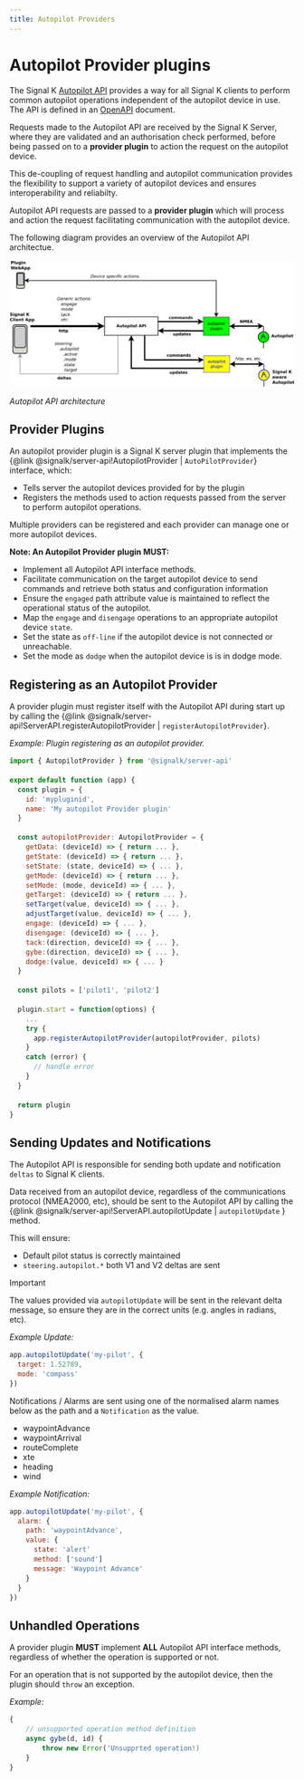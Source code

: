 ```yaml
---
title: Autopilot Providers
---
```


# Autopilot Provider plugins

The Signal K [Autopilot API](../rest-api/autopilot_api.md) provides a way for all Signal K clients to perform common autopilot operations independent of the autopilot device in use. The API is defined in an [OpenAPI](/doc/openapi/?urls.primaryName=autopilot) document.

Requests made to the Autopilot API are received by the Signal K Server, where they are validated and an authorisation check performed, before being passed on to a **provider plugin** to action the request on the autopilot device.

This de-coupling of request handling and autopilot communication provides the flexibility to support a variety of autopilot devices and ensures interoperability and reliabilty.

Autopilot API requests are passed to a **provider plugin** which will process and action the request facilitating communication with the autopilot device.

The following diagram provides an overview of the Autopilot API architectue.

<img src="../../img/autopilot_provider.svg" width="600px">

_Autopilot API architecture_

## Provider Plugins

An autopilot provider plugin is a Signal K server plugin that implements the {@link @signalk/server-api!AutopilotProvider | `AutoPilotProvider`} interface, which:
- Tells server the autopilot devices provided for by the plugin
- Registers the methods used to action requests passed from the server to perform autopilot operations.


Multiple providers can be registered and each provider can manage one or more autopilot devices.


**Note: An Autopilot Provider plugin MUST:**
- Implement all Autopilot API interface methods.
- Facilitate communication on the target autopilot device to send commands and retrieve both status and configuration information
- Ensure the `engaged` path attribute value is maintained to reflect the operational status of the autopilot.
- Map the `engage` and `disengage` operations to an appropriate autopilot device `state`.
- Set the state as `off-line` if the autopilot device is not connected or unreachable.
- Set the mode as `dodge` when the autopilot device is is in dodge mode.


## Registering as an Autopilot Provider

A provider plugin must register itself with the Autopilot API during start up by calling the {@link @signalk/server-api!ServerAPI.registerAutopilotProvider | `registerAutopilotProvider`}.

_Example: Plugin registering as an autopilot provider._
```javascript
import { AutopilotProvider } from '@signalk/server-api'

export default function (app) {
  const plugin = {
    id: 'mypluginid',
    name: 'My autopilot Provider plugin'
  }

  const autopilotProvider: AutopilotProvider = {
    getData: (deviceId) => { return ... },
    getState: (deviceId) => { return ... },
    setState: (state, deviceId) => { ... },
    getMode: (deviceId) => { return ... },
    setMode: (mode, deviceId) => { ... },
    getTarget: (deviceId) => { return ... },
    setTarget(value, deviceId) => { ... },
    adjustTarget(value, deviceId) => { ... },
    engage: (deviceId) => { ... },
    disengage: (deviceId) => { ... },
    tack:(direction, deviceId) => { ... },
    gybe:(direction, deviceId) => { ... },
    dodge:(value, deviceId) => { ... }
  }

  const pilots = ['pilot1', 'pilot2']

  plugin.start = function(options) {
    ...
    try {
      app.registerAutopilotProvider(autopilotProvider, pilots)
    }
    catch (error) {
      // handle error
    }
  }

  return plugin
}
```

## Sending Updates and Notifications

The Autopilot API is responsible for sending both update and notification `deltas` to Signal K clients.

Data received from an autopilot device, regardless of the communications protocol (NMEA2000, etc), should be sent to the Autopilot API by calling the {@link @signalk/server-api!ServerAPI.autopilotUpdate | `autopilotUpdate` } method.

This will ensure:
- Default pilot status is correctly maintained
- `steering.autopilot.*` both V1 and V2 deltas are sent

> [!IMPORTANT]
> The values provided via `autopilotUpdate` will be sent in the relevant delta message, so ensure they are in the correct units (e.g. angles in radians, etc).

_Example Update:_
```javascript
app.autopilotUpdate('my-pilot', {
  target: 1.52789,
  mode: 'compass'
})
```

Notifications / Alarms are sent using one of the normalised alarm names below as the path and a `Notification` as the value.

- waypointAdvance
- waypointArrival
- routeComplete
- xte
- heading
- wind

_Example Notification:_
```javascript
app.autopilotUpdate('my-pilot', {
  alarm: {
    path: 'waypointAdvance',
    value: {
      state: 'alert'
      method: ['sound']
      message: 'Waypoint Advance'
    }
  }
})
```

## Unhandled Operations

A provider plugin **MUST** implement **ALL** Autopilot API interface methods, regardless of whether the operation is supported or not.

For an operation that is not supported by the autopilot device, then the plugin should `throw` an exception.

_Example:_
```typescript
{
    // unsupported operation method definition
    async gybe(d, id) {
        throw new Error('Unsupprted operation!)
    }
}
```
